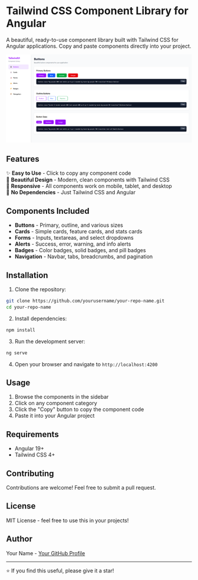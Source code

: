 # Tailwind CSS Component Library for Angular

A beautiful, ready-to-use component library built with Tailwind CSS for Angular applications. Copy and paste components directly into your project.

![Component Library Screenshot](./screens/screen.png)

## Features

✨ **Easy to Use** - Click to copy any component code  
🎨 **Beautiful Design** - Modern, clean components with Tailwind CSS  
📱 **Responsive** - All components work on mobile, tablet, and desktop  
🚀 **No Dependencies** - Just Tailwind CSS and Angular  

## Components Included

- **Buttons** - Primary, outline, and various sizes
- **Cards** - Simple cards, feature cards, and stats cards
- **Forms** - Inputs, textareas, and select dropdowns
- **Alerts** - Success, error, warning, and info alerts
- **Badges** - Color badges, solid badges, and pill badges
- **Navigation** - Navbar, tabs, breadcrumbs, and pagination

## Installation

1. Clone the repository:
```bash
git clone https://github.com/yourusername/your-repo-name.git
cd your-repo-name
```

2. Install dependencies:
```bash
npm install
```

3. Run the development server:
```bash
ng serve
```

4. Open your browser and navigate to `http://localhost:4200`

## Usage

1. Browse the components in the sidebar
2. Click on any component category
3. Click the "Copy" button to copy the component code
4. Paste it into your Angular project

## Requirements

- Angular 19+
- Tailwind CSS 4+


## Contributing

Contributions are welcome! Feel free to submit a pull request.

## License

MIT License - feel free to use this in your projects!

## Author

Your Name - [Your GitHub Profile](https://github.com/abdoMarrouss)

---

⭐ If you find this useful, please give it a star!
